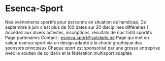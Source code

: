 # Esenca-Sport
Nos évènements sportifs pour personne en situation de handicap, 
De septembre à juin c'est plus de 100 dates sur 20 disciplines différenes !
Accédez aux divers activités, inscriptions, résultats de nos 1500 sportifs
Page partenaires
Contact : esenca.sport@solidaris.be
Page qui met en valeur esenca sport via un design adapté à la charte graphique des sponsors principaux
Chaque sport est sponsorisé par une grosse entreprise
Avec le soutien de solidaris et la fédération multisport adaptée
